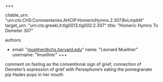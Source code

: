 +++


citable_urn: "urn:cts:CHS:Commentaries.AHCIP:HomericHymns.2.307.BvLmpbN"
target_urn: "urn:cts:greekLit:tlg0013.tlg002:2.307"
title: "Homeric Hymns To Demeter 307"

authors:
- email: "muellner@chs.harvard.edu"
  name: "Leonard Muellner"
  username: "lmuellner"
+++

<p>comment on fasting as the conventional sign of grief, connection of Demeter’s expression of grief with Persephone’s eating the pomegranate pip Hades pops in her mouth</p>